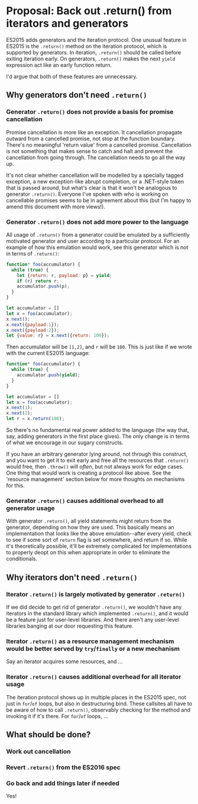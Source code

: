# Proposal: Back out .return() from iterators and generators

ES2015 adds generators and the iteration protocol. One unusual feature in
ES2015 is the `.return()` method on the iteration protocol, which is supported
by generators. In iteration, `.return()` should be called before exiting
iteration early. On generators, `.return()` makes the next `yield` expression
act like an early function return.

I'd argue that both of these features are unnecessary.

## Why generators don't need `.return()`

### Generator `.return()` does not provide a basis for promise cancellation

Promise cancellation is more like an exception. It cancellation propagate outward from a cancelled promise, not stop at the function boundary. There's no meaningful 'return value' from a cancelled promise. Cancellation is not something that makes sense to catch and halt and prevent the cancellation from going through. The cancellation needs to go all the way up.

It's not clear whether cancellation will be modelled by a specially tagged exception, a new exception-like abrupt completion, or a .NET-style token that is passed around, but what's clear is that it won't be analogous to generator `.return()`. Everyone I've spoken with who is working on cancellable promises seems to be in agreement about this (but I'm happy to amend this document with more views!).

### Generator `.return()` does not add more power to the language

All usage of `.return()` from a generator could be emulated by a sufficiently motivated generator and user according to a particular protocol. For an example of how this emulation would work, see this generator which is not in terms of `.return()`:

```js
function* foo(accumulator) {
  while (true) {
    let {return: r, payload: p} = yield;
    if (r) return r;
    accumulator.push(p);
  }
}

let accumulator = []
let x = foo(accumulator);
x.next();
x.next({payload:1});
x.next({payload:2});
let {value: r} = x.next({return: 100});
```

Then accumulator will be `[1,2]`, and `r` will be `100`. This is just like
if we wrote with the current ES2015 language:

```js
function* foo(accumulator) {
  while (true) {
    accumulator.push(yield);
  }
}

let accumulator = []
let x = foo(accumulator);
x.next(1);
x.next(2);
let r = x.return(100);
```

So there's no fundamental real power added to the language (the way
that, say, adding generators in the first place gives). The only
change is in terms of what we encourage in our sugary constructs.

If you have an arbitrary generator lying around, not through this construct, and you want to get it to exit early and free all the resources that `.return()` would free, then `.throw()` will *often*, but not always work for edge cases. One thing that would work is creating a protocol like above. See the 'resource management' section below for more thoughts on mechanisms for this.

### Generator `.return()` causes additional overhead to all generator usage

With generator `.return()`, all yield statements might return from the generator, depending on how they are used. This basically means an implementation that looks like the above emulation--after every yield, check to see if some sort of `return` flag is set somewhere, and return if so. While it's theoretically possible, it'll be extremely complicated for implementations to properly deopt on this when appropriate in order to eliminate the conditionals.

## Why iterators don't need `.return()`

### Iterator `.return()` is largely motivated by generator `.return()`

If we did decide to get rid of generator `.return()`, we wouldn't have any iterators in the standard library which implemented `.return()`, and it would be a feature just for user-level libraries. And there aren't any user-level libraries banging at our door requesting this feature.

### Iterator `.return()` as a resource management mechanism would be better served by `try`/`finally` or a new mechanism

Say an iterator acquires some resources, and ...

### Iterator `.return()` causes additional overhead for all iterator usage

The iteration protocol shows up in multiple places in the ES2015 spec, not just in `for`/`of` loops, but also in destructuring bind. These callsites all have to be aware of how to call `.return()`, observably checking for the method and invoking it if it's there. For `for`/`of` loops, ...

## What should be done?

### Work out cancellation

### Revert `.return()` from the ES2016 spec

### Go back and add things later if needed

Yes!
